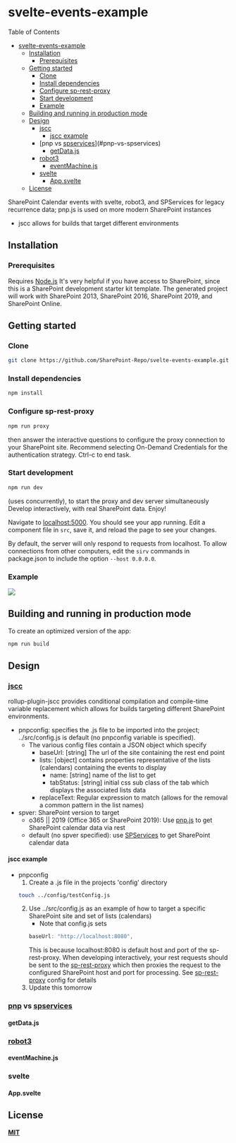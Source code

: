 # svelte-events-example

Table of Contents

- [svelte-events-example](#svelte-events-example)
  - [Installation](#installation)
    - [Prerequisites](#prerequisites)
  - [Getting started](#getting-started)
    - [Clone](#clone)
    - [Install dependencies](#install-dependencies)
    - [Configure sp-rest-proxy](#configure-sp-rest-proxy)
    - [Start development](#start-development)
    - [Example](#example)
  - [Building and running in production mode](#building-and-running-in-production-mode)
  - [Design](#design)
    - [jscc](#jscc)
      - [jscc example](#jscc-example)
    - [pnp vs [spservices](https://sympmarc.github.io/SPServices/)](#pnp-vs-spservices)
      - [getData.js](#getdatajs)
    - [robot3](#robot3)
      - [eventMachine.js](#eventmachinejs)
    - [svelte](#svelte)
      - [App.svelte](#appsvelte)
  - [License](#license)

SharePoint Calendar events with svelte, robot3, and SPServices for legacy recurrence data; pnp.js is used on more modern SharePoint instances

- jscc allows for builds that target different environments 

## Installation

### Prerequisites

Requires [Node.js](https://nodejs.org/)
It's very helpful if you have access to SharePoint, since this is a SharePoint development starter kit template.
The generated project will work with SharePoint 2013, SharePoint 2016, SharePoint 2019, and SharePoint Online. 

## Getting started

### Clone
  
```bash
git clone https://github.com/SharePoint-Repo/svelte-events-example.git
```

### Install dependencies

```bash
npm install
```

### Configure sp-rest-proxy

```bash
npm run proxy
````

then answer the interactive questions to configure the proxy connection to your SharePoint site. Recommend selecting On-Demand Credentials for the authentication strategy. 
Ctrl-c to end task.

### Start development

```bash
npm run dev
````

(uses concurrently), to start the proxy and dev server simultaneously
Develop interactively, with real SharePoint data. Enjoy!

Navigate to [localhost:5000](http://localhost:5000). You should see your app running. Edit a component file in `src`, save it, and reload the page to see your changes.

By default, the server will only respond to requests from localhost. To allow connections from other computers, edit the `sirv` commands in package.json to include the option `--host 0.0.0.0`.

### Example

![](https://github.com/SharePoint-Repo/svelte-events-example/blob/master/Events%20example.png)

## Building and running in production mode

To create an optimized version of the app:

```bash
npm run build
````

## Design

### [jscc](https://github.com/aMarCruz/rollup-plugin-jscc)

rollup-plugin-jscc provides conditional compilation and compile-time variable replacement which allows for builds targeting different SharePoint environments. 

- pnpconfig: specifies the .js file to be imported into the project; ../src/config.js is default (no pnpconfig variable is specified).
    - The various config files contain a JSON object which specify
        - baseUrl: [string] The url of the site containing the rest end point
        - lists: [object] contains properties representative of the lists (calendars) containing the events to display
            - name: [string] name of the list to get
            - tabStatus: [string] initial css sub class of the tab which displays the associated lists data 
        - replaceText: Regular expression to match (allows for the removal a common pattern in the list names)
- spver: SharePoint version to target
    - o365 || 2019 (Office 365 or SharePoint 2019): Use [pnp.js](https://github.com/pnp/pnpjs/) to get SharePoint calendar data via rest
    - default (no spver specified): use [SPServices](https://sympmarc.github.io/SPServices/) to get SharePoint calendar data 


#### jscc example

- pnpconfig 
    1. Create a .js file in the projects 'config' directory
    ```bash
    touch ../config/testConfig.js
    ````
    2. Use ../src/config.js as an example of how to target a specific SharePoint site and set of lists (calendars)
        - Note that config.js sets
        ```javascript
        baseUrl: "http://localhost:8080",
        ````
        This is because localhost:8080 is default host and port of the sp-rest-proxy. When developing interactively, your rest requests should be sent to the [sp-rest-proxy](https://github.com/koltyakov/sp-rest-proxy) which then proxies the request to the configured SharePoint host and port for processing. See [sp-rest-proxy](https://github.com/koltyakov/sp-rest-proxy) config for details
    3. Update this tomorrow


### [pnp](https://github.com/pnp/pnpjs) vs [spservices](https://sympmarc.github.io/SPServices/)

#### getData.js

### [robot3](https://thisrobot.life)

#### eventMachine.js

### svelte

#### App.svelte

## License

**[MIT](https://opensource.org/licenses/MIT)**
